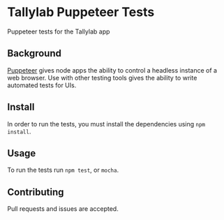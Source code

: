 # Tallylab Puppeteer Tests

Puppeteer tests for the Tallylab app

## Background

[Puppeteer](https://developers.google.com/web/tools/puppeteer) gives node apps the ability to control a headless instance of a web browser. Use with other testing tools gives the ability to write automated tests for UIs. 

## Install

In order to run the tests, you must install the dependencies using `npm install`.

## Usage

To run the tests run `npm test`, or `mocha`.

## Contributing

Pull requests and issues are accepted.
